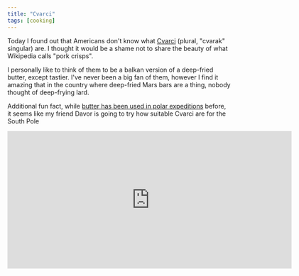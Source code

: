 ```yaml
---
title: "Cvarci"
tags: [cooking]
---
```



Today I found out that Americans don't know what [Cvarci](https://en.wikipedia.org/wiki/%C4%8Cvarci) (plural, "cvarak" singular) are. I thought it would be a shame not to share the beauty of what Wikipedia calls "pork crisps".

I personally like to think of them to be a balkan version of a deep-fried butter, except tastier. I've never been a big fan of them, however I find it amazing that in the country where deep-fried Mars bars are a thing, nobody thought of deep-frying lard.


Additional fun fact, while [butter has been used in polar expeditions](http://www.telegraph.co.uk/men/active/11315994/Ten-things-no-one-tells-you-before-an-Antarctic-expedition.html) before, it seems like my friend Davor is going to try how suitable Cvarci are for the 
South Pole

<iframe src="https://www.facebook.com/plugins/post.php?href=https%3A%2F%2Fwww.facebook.com%2FDavorRostuharPAGE%2Fposts%2F1534025099988486&width=500&show_text=false&height=310&appId" width="640" height="310" style="border:none;overflow:hidden" scrolling="no" frameborder="0" allowTransparency="true"></iframe>